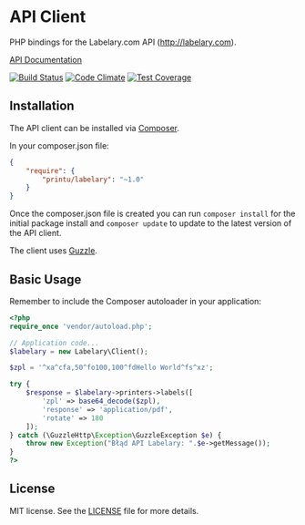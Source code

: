 #  API Client

PHP bindings for the Labelary.com API (http://labelary.com).

[API Documentation](http://labelary.com/service.html#parameters)

[![Build Status](https://travis-ci.org/printu/labelary.svg?branch=master)](https://travis-ci.org/printu/labelary)
[![Code Climate](https://codeclimate.com/github/printu/labelary/badges/gpa.svg)](https://codeclimate.com/github/printu/labelary)
[![Test Coverage](https://codeclimate.com/github/printu/labelary/badges/coverage.svg)](https://codeclimate.com/github/printu/labelary/coverage)

## Installation

The API client can be installed via [Composer](https://github.com/composer/composer).

In your composer.json file:

```json
{
    "require": {
        "printu/labelary": "~1.0"
    }
}
```

Once the composer.json file is created you can run `composer install` for the initial package install and `composer update` to update to the latest version of the API client.

The client uses [Guzzle](http://docs.guzzlephp.org/en/stable/).

## Basic Usage

Remember to include the Composer autoloader in your application:

```php
<?php
require_once 'vendor/autoload.php';

// Application code...
$labelary = new Labelary\Client();

$zpl = '^xa^cfa,50^fo100,100^fdHello World^fs^xz';

try {
    $response = $labelary->printers->labels([
        'zpl' => base64_decode($zpl),
        'response' => 'application/pdf',
        'rotate' => 180
    ]);
} catch (\GuzzleHttp\Exception\GuzzleException $e) {
    throw new Exception("Błąd API Labelary: ".$e->getMessage());
}
?>
```

## License

MIT license. See the [LICENSE](LICENSE) file for more details.